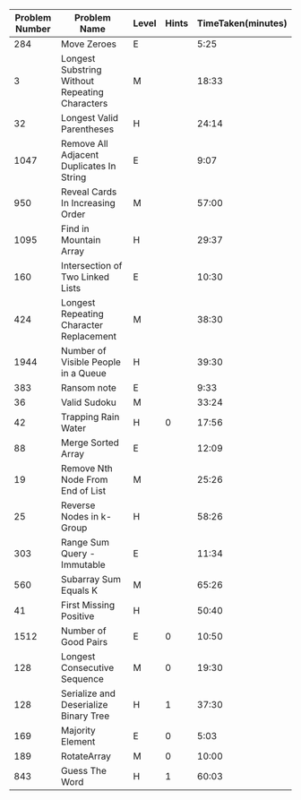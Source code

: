 | Problem Number | Problem Name                                   | Level | Hints | TimeTaken(minutes) |
|----------------|------------------------------------------------|-------|-------|--------------------|
| 284            | Move Zeroes                                    | E     |       | 5:25               |
| 3              | Longest Substring Without Repeating Characters | M     |       | 18:33              |
| 32             | Longest Valid Parentheses                      | H     |       | 24:14              |
| 1047           | Remove All Adjacent Duplicates In String       | E     |       | 9:07               |
| 950            | Reveal Cards In Increasing Order               | M     |       | 57:00              |
| 1095           | Find in Mountain Array                         | H     |       | 29:37              |
| 160            | Intersection of Two Linked Lists               | E     |       | 10:30              |
| 424            | Longest Repeating Character Replacement        | M     |       | 38:30              |
| 1944           | Number of Visible People in a Queue            | H     |       | 39:30              |
| 383            | Ransom note                                    | E     |       | 9:33               |
| 36             | Valid Sudoku                                   | M     |       | 33:24              |
| 42             | Trapping Rain Water                            | H     | 0     | 17:56              |
| 88             | Merge Sorted Array                             | E     |       | 12:09              |
| 19             | Remove Nth Node From End of List               | M     |       | 25:26              |
| 25             | Reverse Nodes in k-Group                       | H     |       | 58:26              |
| 303            | Range Sum Query - Immutable                    | E     |       | 11:34              |
| 560            | Subarray Sum Equals K                          | M     |       | 65:26              |
| 41             | First Missing Positive                         | H     |       | 50:40              |
| 1512           | Number of Good Pairs                           | E     | 0     | 10:50              |
| 128            | Longest Consecutive Sequence                   | M     | 0     | 19:30              |
| 128            | Serialize and Deserialize Binary Tree          | H     | 1     | 37:30              |
| 169            | Majority Element                               | E     | 0     | 5:03               |
| 189            | RotateArray                                    | M     | 0     | 10:00              |
| 843            | Guess The Word                                 | H     | 1     | 60:03              |